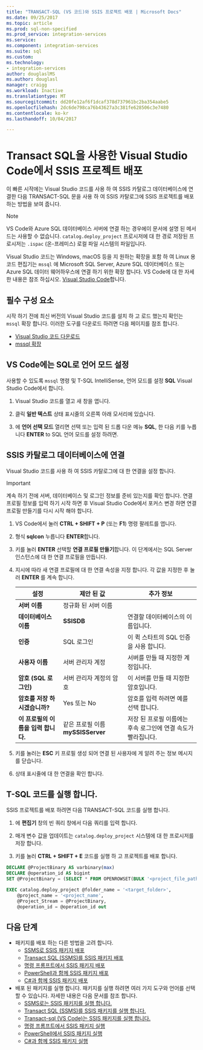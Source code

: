 ```yaml
---
title: "TRANSACT-SQL (VS 코드)와 SSIS 프로젝트 배포 | Microsoft Docs"
ms.date: 09/25/2017
ms.topic: article
ms.prod: sql-non-specified
ms.prod_service: integration-services
ms.service: 
ms.component: integration-services
ms.suite: sql
ms.custom: 
ms.technology:
- integration-services
author: douglaslMS
ms.author: douglasl
manager: craigg
ms.workload: Inactive
ms.translationtype: MT
ms.sourcegitcommit: dd20fe12af6f1dcaf378d737961bc2ba354aabe5
ms.openlocfilehash: 2dc6de798ca76b43627a3c381fe628506c3e7480
ms.contentlocale: ko-kr
ms.lasthandoff: 10/04/2017

---
```

# <a name="deploy-an-ssis-project-from-visual-studio-code-with-transact-sql"></a>Transact SQL을 사용한 Visual Studio Code에서 SSIS 프로젝트 배포
이 빠른 시작에는 Visual Studio 코드를 사용 하 여 SSIS 카탈로그 데이터베이스에 연결한 다음 TRANSACT-SQL 문을 사용 하 여 SSIS 카탈로그에 SSIS 프로젝트를 배포 하는 방법을 보여 줍니다.

> [!NOTE]
> VS Code와 Azure SQL 데이터베이스 서버에 연결 하는 경우에이 문서에 설명 된 메서드는 사용할 수 없습니다. `catalog.deploy_project` 프로시저에 대 한 경로 저장된 프로시저는 `.ispac` (온-프레미스) 로컬 파일 시스템의 파일입니다.

Visual Studio 코드는 Windows, macOS 등을 지 원하는 확장을 포함 하 여 Linux 용 코드 편집기는 `mssql` 에 Microsoft SQL Server, Azure SQL 데이터베이스 또는 Azure SQL 데이터 웨어하우스에 연결 하기 위한 확장 합니다. VS Code에 대 한 자세한 내용은 참조 하십시오. [Visual Studio Code](https://code.visualstudio.com/)합니다.

## <a name="prerequisites"></a>필수 구성 요소

시작 하기 전에 최신 버전의 Visual Studio 코드를 설치 하 고 로드 했는지 확인는 `mssql` 확장 합니다. 이러한 도구를 다운로드 하려면 다음 페이지를 참조 합니다.
-   [Visual Studio 코드 다운로드](https://code.visualstudio.com/Download)
-   [mssql 확장](https://marketplace.visualstudio.com/items?itemName=ms-mssql.mssql)

## <a name="set-language-mode-to-sql-in-vs-code"></a>VS Code에는 SQL로 언어 모드 설정

사용할 수 있도록 `mssql` 명령 및 T-SQL IntelliSense, 언어 모드를 설정 **SQL** Visual Studio Code에서 합니다.

1. Visual Studio 코드를 열고 새 창을 엽니다. 

2. 클릭 **일반 텍스트** 상태 표시줄의 오른쪽 아래 모서리에 있습니다.
 
3. 에 **언어 선택 모드** 열리면 선택 또는 입력 된 드롭 다운 메뉴 **SQL**, 한 다음 키를 누릅니다 **ENTER** to SQL 언어 모드를 설정 하려면. 

## <a name="connect-to-the-ssis-catalog-database"></a>SSIS 카탈로그 데이터베이스에 연결

Visual Studio 코드를 사용 하 여 SSIS 카탈로그에 대 한 연결을 설정 합니다.

> [!IMPORTANT]
> 계속 하기 전에 서버, 데이터베이스 및 로그인 정보를 준비 있는지를 확인 합니다. 연결 프로필 정보를 입력 하기 시작 하면 후 Visual Studio Code에서 포커스 변경 하면 연결 프로필 만들기를 다시 시작 해야 합니다.

1. VS Code에서 눌러 **CTRL + SHIFT + P** (또는 **F1**) 명령 팔레트를 엽니다.

2. 형식 **sqlcon** 누릅니다 **ENTER**합니다.

3. 키를 눌러 **ENTER** 선택할 **연결 프로필 만들기**합니다. 이 단계에서는 SQL Server 인스턴스에 대 한 연결 프로필을 만듭니다.

4. 지시에 따라 새 연결 프로필에 대 한 연결 속성을 지정 합니다. 각 값을 지정한 후 눌러 **ENTER** 를 계속 합니다. 

   | 설정       | 제안 된 값 | 추가 정보 |
   | ------------ | ------------------ | ------------------------------------------------- | 
   | **서버 이름** | 정규화 된 서버 이름 |  |
   | **데이터베이스 이름** | **SSISDB** | 연결할 데이터베이스의 이름입니다. |
   | **인증** | SQL 로그인| 이 퀵 스타트의 SQL 인증을 사용 합니다. |
   | **사용자 이름** | 서버 관리자 계정 | 서버를 만들 때 지정한 계정입니다. |
   | **암호 (SQL 로그인)** | 서버 관리자 계정의 암호 | 이 서버를 만들 때 지정한 암호입니다. |
   | **암호를 저장 하 시겠습니까?** | Yes 또는 No | 암호를 입력 하려면 예를 선택 합니다. |
   | **이 프로필의 이름을 입력 합니다.** | 같은 프로필 이름 **mySSISServer** | 저장 된 프로필 이름에는 후속 로그인에 연결 속도가 빨라집니다. | 

5. 키를 눌러는 **ESC** 키 프로필 생성 되어 연결 된 사용자에 게 알려 주는 정보 메시지를 닫습니다.

6. 상태 표시줄에 대 한 연결을 확인 합니다.

## <a name="run-the-t-sql-code"></a>T-SQL 코드를 실행 합니다.
SSIS 프로젝트를 배포 하려면 다음 TRANSACT-SQL 코드를 실행 합니다.

1. 에 **편집기** 창의 빈 쿼리 창에서 다음 쿼리를 입력 합니다.

2. 매개 변수 값을 업데이트는 `catalog.deploy_project` 시스템에 대 한 프로시저를 저장 합니다.

3. 키를 눌러 **CTRL + SHIFT + E** 코드를 실행 하 고 프로젝트를 배포 합니다.

```sql
DECLARE @ProjectBinary AS varbinary(max)
DECLARE @operation_id AS bigint
SET @ProjectBinary = (SELECT * FROM OPENROWSET(BULK '<project_file_path>.ispac', SINGLE_BLOB) AS BinaryData)

EXEC catalog.deploy_project @folder_name = '<target_folder>',
    @project_name = '<project_name',
    @Project_Stream = @ProjectBinary,
    @operation_id = @operation_id out
```

## <a name="next-steps"></a>다음 단계
- 패키지를 배포 하는 다른 방법을 고려 합니다.
    - [SSMS로 SSIS 패키지 배포](./ssis-quickstart-deploy-ssms.md)
    - [Transact SQL (SSMS)를 SSIS 패키지 배포](./ssis-quickstart-deploy-tsql-ssms.md)
    - [명령 프롬프트에서 SSIS 패키지 배포](./ssis-quickstart-deploy-cmdline.md)
    - [PowerShell과 함께 SSIS 패키지 배포](ssis-quickstart-deploy-powershell.md)
    - [C#과 함께 SSIS 패키지 배포](./ssis-quickstart-deploy-dotnet.md) 
- 배포 된 패키지를 실행 합니다. 패키지를 실행 하려면 여러 가지 도구와 언어를 선택할 수 있습니다. 자세한 내용은 다음 문서를 참조 합니다.
    - [SSMS로는 SSIS 패키지를 실행 합니다.](./ssis-quickstart-run-ssms.md)
    - [Transact SQL (SSMS)를 SSIS 패키지를 실행 합니다.](./ssis-quickstart-run-tsql-ssms.md)
    - [Transact-sql (VS Code)는 SSIS 패키지를 실행 합니다.](ssis-quickstart-run-tsql-vscode.md)
    - [명령 프롬프트에서 SSIS 패키지 실행](./ssis-quickstart-run-cmdline.md)
    - [PowerShell에서 SSIS 패키지 실행](ssis-quickstart-run-powershell.md)
    - [C#과 함께 SSIS 패키지 실행](./ssis-quickstart-run-dotnet.md) 

